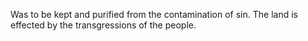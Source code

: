 Was to be kept and purified from the contamination of sin. The land is effected by the transgressions of the people.

